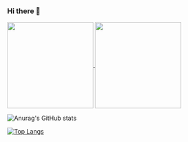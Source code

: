 ### Hi there 👋

<!--
**Mounik/Mounik** is a ✨ _special_ ✨ repository because its `README.md` (this file) appears on your GitHub profile.

Here are some ideas to get you started:

- 🔭 I’m currently working on ...
- 🌱 I’m currently learning ...
- 👯 I’m looking to collaborate on ...
- 🤔 I’m looking for help with ...
- 💬 Ask me about ...
- 📫 How to reach me: ...
- 😄 Pronouns: ...
- ⚡ Fun fact: ...
-->

<a href="https://github.com/anuraghazra/github-readme-stats">
  <img height=200 align="center" src="https://github-readme-stats.vercel.app/api?username=mounik" />
</a>
<a href="https://github.com/anuraghazra/convoychat">
  <img height=200 align="center" src="https://github-readme-stats.vercel.app/api/top-langs?username=mounik&layout=compact&langs_count=8&card_width=320" />
</a>

![Anurag's GitHub stats](https://github-readme-stats.vercel.app/api?username=mounik&show_icons=true&theme=radical)

[![Top Langs](https://github-readme-stats.vercel.app/api/top-langs/?username=mounik&show_icons=true&theme=radical)](https://github.com/mounik/github-readme-stats)

<!--
[![Anurag's GitHub stats-Dark](https://github-readme-stats.vercel.app/api?username=mounik&show_icons=true&theme=dark#gh-dark-mode-only)](https://github.com/anuraghazra/github-readme-stats#gh-dark-mode-only)
[![Anurag's GitHub stats-Light](https://github-readme-stats.vercel.app/api?username=mounik&show_icons=true&theme=default#gh-light-mode-only)](https://github.com/anuraghazra/github-readme-stats#gh-light-mode-only)
-->
